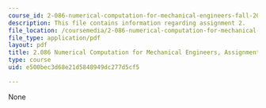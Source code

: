 ```yaml
---
course_id: 2-086-numerical-computation-for-mechanical-engineers-fall-2014
description: This file contains information regarding assignment 2.
file_location: /coursemedia/2-086-numerical-computation-for-mechanical-engineers-fall-2014/e500bec3d68e21d5848949dc277d5cf5_MIT2_086F14_Assignment_2.pdf
file_type: application/pdf
layout: pdf
title: 2.086 Numerical Computation for Mechanical Engineers, Assignment 2
type: course
uid: e500bec3d68e21d5848949dc277d5cf5

---
```

None